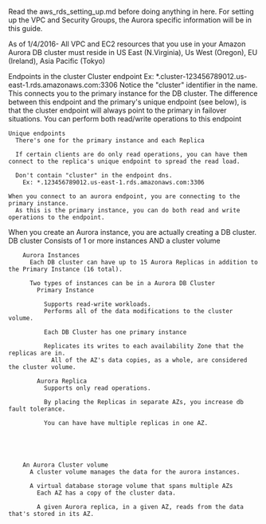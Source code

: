 Read the aws_rds_setting_up.md before doing anything in here.
  For setting up the VPC and Security Groups, the Aurora specific information will be in this guide.




  As of 1/4/2016- All VPC and EC2 resources that you use in your Amazon Aurora DB cluster must reside in US East (N.Virginia), Us West (Oregon), EU (Ireland), Asia Pacific (Tokyo)

  Endpoints in the cluster
    Cluster endpoint
      Ex: *.cluster-123456789012.us-east-1.rds.amazonaws.com:3306
        Notice the "cluster" identifier in the name.
        This connects you to the primary instance for the DB cluster.
          The difference between this endpoint and the primary's unique endpoint (see below), is that the cluster endpoint will always point to the primary in failover situations.
        You can perform both read/write operations to this endpoint

    Unique endpoints
      There's one for the primary instance and each Replica

      If certain clients are do only read operations, you can have them connect to the replica's unique endpoint to spread the read load.

      Don't contain "cluster" in the endpoint dns.
        Ex: *.123456789012.us-east-1.rds.amazonaws.com:3306

    When you connect to an aurora endpoint, you are connecting to the primary instance.
      As this is the primary instance, you can do both read and write operations to the endpoint.

  When you create an Aurora instance, you are actually creating a DB cluster.
    DB cluster
      Consists of
        1 or more instances AND a cluster volume


        Aurora Instances
          Each DB cluster can have up to 15 Aurora Replicas in addition to the Primary Instance (16 total).

          Two types of instances can be in a Aurora DB Cluster
            Primary Instance

              Supports read-write workloads.
              Performs all of the data modifications to the cluster volume.

              Each DB Cluster has one primary instance

              Replicates its writes to each availability Zone that the replicas are in.
                All of the AZ's data copies, as a whole, are considered the cluster volume.

            Aurora Replica
              Supports only read operations.

              By placing the Replicas in separate AZs, you increase db fault tolerance.

              You can have have multiple replicas in one AZ.

            



        An Aurora Cluster volume
          A cluster volume manages the data for the aurora instances. 

          A virtual database storage volume that spans multiple AZs
            Each AZ has a copy of the cluster data.

            A given Aurora replica, in a given AZ, reads from the data that's stored in its AZ.  



  
